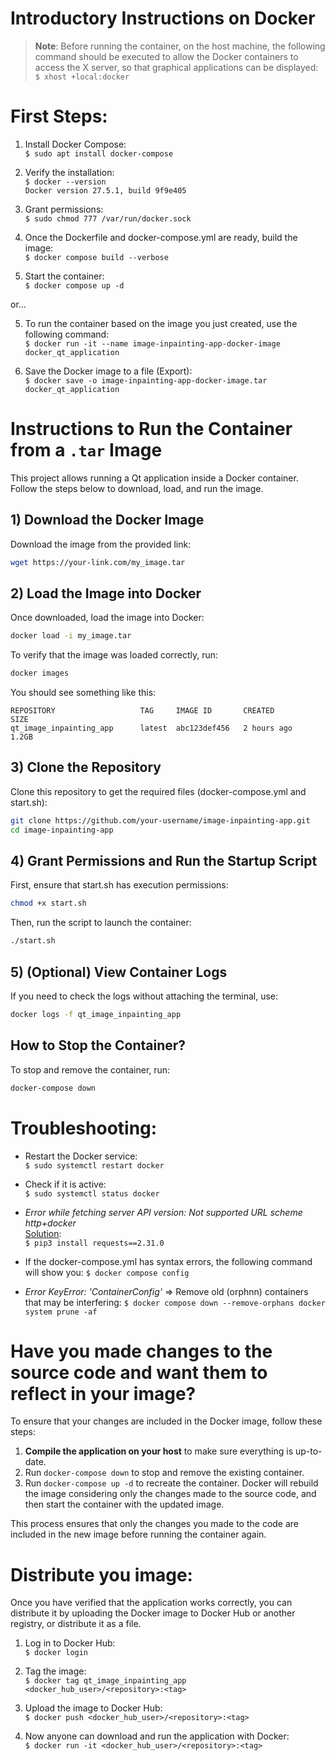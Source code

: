 # Introductory Instructions on Docker

> **Note**: Before running the container, on the host machine, the following command should be executed to allow the Docker containers to access the X server, so that graphical applications can be displayed:  
> `$ xhost +local:docker`

# First Steps:
1. Install Docker Compose:  
   `$ sudo apt install docker-compose`
   
2. Verify the installation:  
   `$ docker --version`  
   `Docker version 27.5.1, build 9f9e405`

3. Grant permissions:  
   `$ sudo chmod 777 /var/run/docker.sock`

4. Once the Dockerfile and docker-compose.yml are ready, build the image:  
   `$ docker compose build --verbose`

5. Start the container:  
   `$ docker compose up -d`

or...

5. To run the container based on the image you just created, use the following command:  
   `$ docker run -it --name image-inpainting-app-docker-image docker_qt_application`

6. Save the Docker image to a file (Export):  
   `$ docker save -o image-inpainting-app-docker-image.tar docker_qt_application`
   
# Instructions to Run the Container from a `.tar` Image

This project allows running a Qt application inside a Docker container. Follow the steps below to download, load, and run the image.

## **1) Download the Docker Image**
Download the image from the provided link:  
```bash
wget https://your-link.com/my_image.tar
```

## **2) Load the Image into Docker**
Once downloaded, load the image into Docker:
```bash
docker load -i my_image.tar
```
To verify that the image was loaded correctly, run:
```bash
docker images
```
You should see something like this:
```nginx
REPOSITORY                   TAG     IMAGE ID       CREATED        SIZE
qt_image_inpainting_app      latest  abc123def456   2 hours ago    1.2GB
```

## **3) Clone the Repository**
Clone this repository to get the required files (docker-compose.yml and start.sh):
```bash
git clone https://github.com/your-username/image-inpainting-app.git
cd image-inpainting-app
```

## **4) Grant Permissions and Run the Startup Script**
First, ensure that start.sh has execution permissions:
```bash
chmod +x start.sh
```
Then, run the script to launch the container:
```bash
./start.sh
```

## **5) (Optional) View Container Logs**
If you need to check the logs without attaching the terminal, use:
```bash
docker logs -f qt_image_inpainting_app
```
## How to Stop the Container?
To stop and remove the container, run:
```bash
docker-compose down
```

# Troubleshooting:
- Restart the Docker service:  
   `$ sudo systemctl restart docker`

- Check if it is active:  
   `$ sudo systemctl status docker`

- _Error while fetching server API version: Not supported URL scheme http+docker_  
  [Solution](https://stackoverflow.com/questions/64952238/docker-errors-dockerexception-error-while-fetching-server-api-version?page=1&tab=scoredesc#tab-top):  
  `$ pip3 install requests==2.31.0`

- If the docker-compose.yml has syntax errors, the following command will show you:
   `$ docker compose config`

- _Error KeyError: 'ContainerConfig'_ => Remove old (orphnn) containers that may be interfering:
   `$ docker compose down --remove-orphans
      docker system prune -af
   `
# Have you made changes to the source code and want them to reflect in your image?

To ensure that your changes are included in the Docker image, follow these steps:
1. **Compile the application on your host** to make sure everything is up-to-date.
2. Run `docker-compose down` to stop and remove the existing container.
3. Run `docker-compose up -d` to recreate the container. Docker will rebuild the image considering only the changes made to the source code, and then start the container with the updated image.

This process ensures that only the changes you made to the code are included in the new image before running the container again.

# Distribute you image:
Once you have verified that the application works correctly, you can distribute it by uploading the Docker image to Docker Hub or another registry, or distribute it as a file.  

1. Log in to Docker Hub:  
   `$ docker login`

2. Tag the image:  
   `$ docker tag qt_image_inpainting_app <docker_hub_user>/<repository>:<tag>`

3. Upload the image to Docker Hub:  
   `$ docker push <docker_hub_user>/<repository>:<tag>`

4. Now anyone can download and run the application with Docker:  
   `$ docker run -it <docker_hub_user>/<repository>:<tag>`

